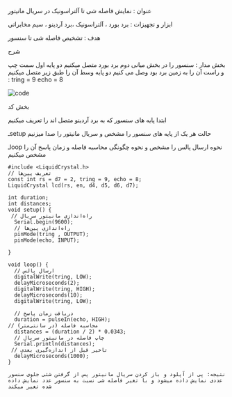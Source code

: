 عنوان : نمایش فاصله شی تا آلتراسونیک در سریال مانیتور

ابزار و تجهیزات : برد بورد ، آلتراسونیک ،برد آردینو ، سیم مخابراتی

هدف : تشخیص فاصله شی تا سنسور

شرح

بخش مدار :
سنسور را در بخش میانی دوم برد بورد متصل میکنیم 
دو پایه اول سمت چپ و راست آن را به زمین برد بود وصل می کنیم
دو پایه وسط آن را طبق زیر متصل میکنیم :
 tring = 9
echo = 8

![code](./photo_2024-11-03_03-17-48.jpg)


بخش کد

ابتدا پایه های سنسور که به برد آردینو متصل اند را تعریف میکنیم

ـsetup
 حالت هر یک از پایه های سنسور را مشخص و سریال مانیتور را صدا میزنیم

ـloop
نحوه ارسال پالس را مشخص و نحوه چگونگی محاسبه فاصله و زمان پاسخ آن را مشخص میکنیم

```ccp
#include <LiquidCrystal.h>
// تعریف پین‌ها
const int rs = d7 = 2, tring = 9, echo = 8;
LiquidCrystal lcd(rs, en, d4, d5, d6, d7);

int duration;
int distances;
void setup() {
 // راه‌اندازی مانیتور سریال
  Serial.begin(9600);
  // راه‌اندازی پین‌ها
  pinMode(tring , OUTPUT);
  pinMode(echo, INPUT);

}

void loop() {
  // ارسال پالس
  digitalWrite(tring, LOW);
  delayMicroseconds(2);
  digitalWrite(tring, HIGH);
  delayMicroseconds(10);
  digitalWrite(tring, LOW);

  // دریافت زمان پاسخ
  duration = pulseIn(echo, HIGH);
// محاسبه فاصله (در سانتی‌متر)
  distances = (duration / 2) * 0.0343;
  // چاپ فاصله در مانیتور سریال
  Serial.println(distances);
 // تاخیر قبل از اندازه‌گیری بعدی
  delayMicroseconds(1000);
}

نتیجه: پی از آپلود و باز کردن سریال مانیتور پس از گرفتن شئی جلوی سنسور عددی نمایش داده میشود و با تغیر فاصله شی نسبت به سنسور عدد نمایش داده شده تغیر میکند